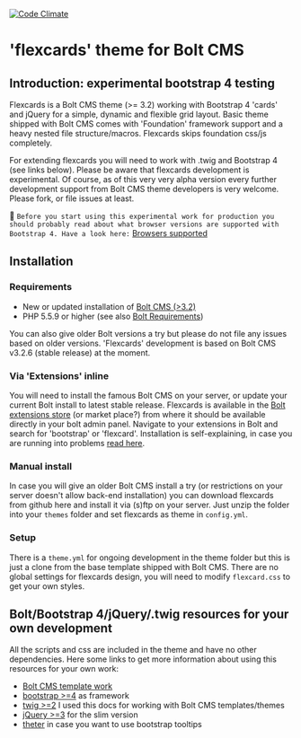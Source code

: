 [![Code Climate](https://codeclimate.com/github/sablonier/flexcards/badges/gpa.svg)](https://codeclimate.com/github/sablonier/flexcards)

# 'flexcards' theme for Bolt CMS

## Introduction: experimental bootstrap 4 testing
Flexcards is a Bolt CMS theme (>= 3.2) working with Bootstrap 4 'cards' and jQuery for a simple, dynamic and flexible grid layout. Basic theme shipped with Bolt CMS comes with 'Foundation' framework support and a heavy nested file structure/macros. Flexcards skips foundation css/js completely. 

For extending flexcards you will need to work with .twig and Bootstrap 4 (see links below). Please be aware that flexcards development is experimental. Of course, as of this very very alpha version every further development support from Bolt CMS theme developers is very welcome. Please fork, or file issues at least.

:no_bell: 
```Before you start using this experimental work for production you should probably read about what browser versions are supported with Bootstrap 4. Have a look here:``` 
[Browsers supported](http://v4-alpha.getbootstrap.com/getting-started/browsers-devices/)

## Installation

### Requirements
* New or updated installation of [Bolt CMS (>3.2)](http://www.bolt.cm)
* PHP 5.5.9 or higher (see also [Bolt Requirements](https://docs.bolt.cm/3.2/getting-started/requirements))

You can also give older Bolt versions a try but please do not file any issues based on older versions. 'Flexcards' development is based on Bolt CMS v3.2.6 (stable release) at the moment.

### Via 'Extensions' inline
You will need to install the famous Bolt CMS on your server, or update your current Bolt install to latest stable release. Flexcards is available in the [Bolt extensions store](https://market.bolt.cm/) (or market place?) from where it should be available directly in your bolt admin panel. Navigate to your extensions in Bolt and search for 'bootstrap' or 'flexcard'. Installation is self-explaining, in case you are running into problems [read here](https://docs.bolt.cm/3.2/extensions/introduction#installing-new-extensions).

### Manual install
In case you will give an older Bolt CMS install a try (or restrictions on your server doesn't allow back-end installation) you can download flexcards from github here and install it via (s)ftp on your server. Just unzip the folder into your `themes` folder and set flexcards as theme in `config.yml`.

### Setup
There is a `theme.yml` for ongoing development in the theme folder but this is just a clone from the base template shipped with Bolt CMS. There are no global settings for flexcards design, you will need to modify `flexcard.css` to get your own styles.

## Bolt/Bootstrap 4/jQuery/.twig resources for your own development
All the scripts and css are included in the theme and have no other dependencies. Here some links to get more information about using this resources for your own work:

 * [Bolt CMS template work](https://docs.bolt.cm/3.2/getting-started/introduction)
 * [bootstrap >=4](https://v4-alpha.getbootstrap.com/) as framework
 * [twig >=2](http://twig.sensiolabs.org/doc/2.x/) I used this docs for working with Bolt CMS templates/themes
 * [jQuery >=3](https://jquery.com/download/) for the slim version
 * [theter](http://tether.io/) in case you want to use bootstrap tooltips
